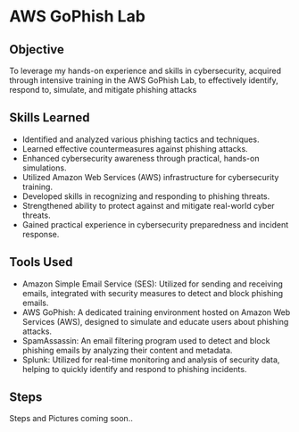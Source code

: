 # AWS GoPhish Lab

## Objective

To leverage my hands-on experience and skills in cybersecurity, acquired through intensive training in the AWS GoPhish Lab, to effectively identify, respond to, simulate, and mitigate phishing attacks

## Skills Learned

- Identified and analyzed various phishing tactics and techniques.
- Learned effective countermeasures against phishing attacks.
- Enhanced cybersecurity awareness through practical, hands-on simulations.
- Utilized Amazon Web Services (AWS) infrastructure for cybersecurity training.
- Developed skills in recognizing and responding to phishing threats.
- Strengthened ability to protect against and mitigate real-world cyber threats.
- Gained practical experience in cybersecurity preparedness and incident response.

## Tools Used

- Amazon Simple Email Service (SES): Utilized for sending and receiving emails, integrated with security measures to detect and block phishing emails.
- AWS GoPhish: A dedicated training environment hosted on Amazon Web Services (AWS), designed to simulate and educate users about phishing attacks.
- SpamAssassin: An email filtering program used to detect and block phishing emails by analyzing their content and metadata.
- Splunk: Utilized for real-time monitoring and analysis of security data, helping to quickly identify and respond to phishing incidents.

## Steps

Steps and Pictures coming soon..

